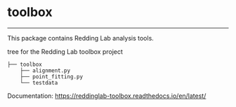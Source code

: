 # toolbox

----

This package contains Redding Lab analysis tools. 

tree for the Redding Lab toolbox project

    ├── toolbox
        ├── alignment.py
        ├── point_fitting.py
        └── testdata
        
Documentation: https://reddinglab-toolbox.readthedocs.io/en/latest/


